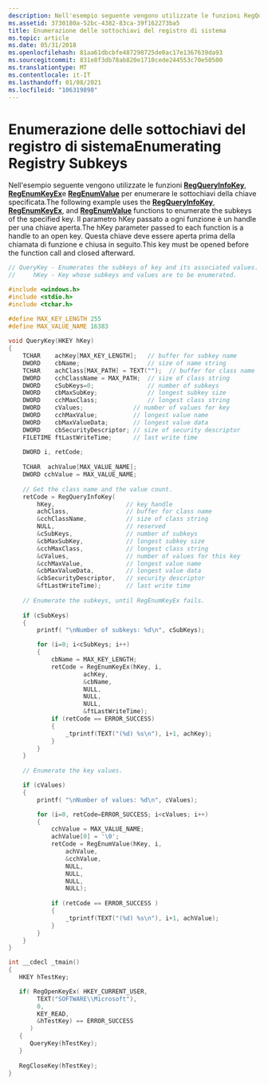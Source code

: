 ```yaml
---
description: Nell'esempio seguente vengono utilizzate le funzioni RegQueryInfoKey, RegEnumKeyEx e RegEnumValue per enumerare le sottochiavi della chiave specificata.
ms.assetid: 3730180a-52bc-4382-83ca-39f162273ba5
title: Enumerazione delle sottochiavi del registro di sistema
ms.topic: article
ms.date: 05/31/2018
ms.openlocfilehash: 81aa61dbcbfe487298725de0ac17e1367639da93
ms.sourcegitcommit: 831e8f3db78ab820e1710cede244553c70e50500
ms.translationtype: MT
ms.contentlocale: it-IT
ms.lasthandoff: 01/08/2021
ms.locfileid: "106319898"
---
```

# <a name="enumerating-registry-subkeys"></a><span data-ttu-id="c57d5-103">Enumerazione delle sottochiavi del registro di sistema</span><span class="sxs-lookup"><span data-stu-id="c57d5-103">Enumerating Registry Subkeys</span></span>

<span data-ttu-id="c57d5-104">Nell'esempio seguente vengono utilizzate le funzioni [**RegQueryInfoKey**](/windows/desktop/api/Winreg/nf-winreg-regqueryinfokeya), [**RegEnumKeyEx**](/windows/desktop/api/Winreg/nf-winreg-regenumkeyexa)e [**RegEnumValue**](/windows/desktop/api/Winreg/nf-winreg-regenumvaluea) per enumerare le sottochiavi della chiave specificata.</span><span class="sxs-lookup"><span data-stu-id="c57d5-104">The following example uses the [**RegQueryInfoKey**](/windows/desktop/api/Winreg/nf-winreg-regqueryinfokeya), [**RegEnumKeyEx**](/windows/desktop/api/Winreg/nf-winreg-regenumkeyexa), and [**RegEnumValue**](/windows/desktop/api/Winreg/nf-winreg-regenumvaluea) functions to enumerate the subkeys of the specified key.</span></span> <span data-ttu-id="c57d5-105">Il parametro hKey passato a ogni funzione è un handle per una chiave aperta.</span><span class="sxs-lookup"><span data-stu-id="c57d5-105">The hKey parameter passed to each function is a handle to an open key.</span></span> <span data-ttu-id="c57d5-106">Questa chiave deve essere aperta prima della chiamata di funzione e chiusa in seguito.</span><span class="sxs-lookup"><span data-stu-id="c57d5-106">This key must be opened before the function call and closed afterward.</span></span>


```C++
// QueryKey - Enumerates the subkeys of key and its associated values.
//     hKey - Key whose subkeys and values are to be enumerated.

#include <windows.h>
#include <stdio.h>
#include <tchar.h>

#define MAX_KEY_LENGTH 255
#define MAX_VALUE_NAME 16383
 
void QueryKey(HKEY hKey) 
{ 
    TCHAR    achKey[MAX_KEY_LENGTH];   // buffer for subkey name
    DWORD    cbName;                   // size of name string 
    TCHAR    achClass[MAX_PATH] = TEXT("");  // buffer for class name 
    DWORD    cchClassName = MAX_PATH;  // size of class string 
    DWORD    cSubKeys=0;               // number of subkeys 
    DWORD    cbMaxSubKey;              // longest subkey size 
    DWORD    cchMaxClass;              // longest class string 
    DWORD    cValues;              // number of values for key 
    DWORD    cchMaxValue;          // longest value name 
    DWORD    cbMaxValueData;       // longest value data 
    DWORD    cbSecurityDescriptor; // size of security descriptor 
    FILETIME ftLastWriteTime;      // last write time 
 
    DWORD i, retCode; 
 
    TCHAR  achValue[MAX_VALUE_NAME]; 
    DWORD cchValue = MAX_VALUE_NAME; 
 
    // Get the class name and the value count. 
    retCode = RegQueryInfoKey(
        hKey,                    // key handle 
        achClass,                // buffer for class name 
        &cchClassName,           // size of class string 
        NULL,                    // reserved 
        &cSubKeys,               // number of subkeys 
        &cbMaxSubKey,            // longest subkey size 
        &cchMaxClass,            // longest class string 
        &cValues,                // number of values for this key 
        &cchMaxValue,            // longest value name 
        &cbMaxValueData,         // longest value data 
        &cbSecurityDescriptor,   // security descriptor 
        &ftLastWriteTime);       // last write time 
 
    // Enumerate the subkeys, until RegEnumKeyEx fails.
    
    if (cSubKeys)
    {
        printf( "\nNumber of subkeys: %d\n", cSubKeys);

        for (i=0; i<cSubKeys; i++) 
        { 
            cbName = MAX_KEY_LENGTH;
            retCode = RegEnumKeyEx(hKey, i,
                     achKey, 
                     &cbName, 
                     NULL, 
                     NULL, 
                     NULL, 
                     &ftLastWriteTime); 
            if (retCode == ERROR_SUCCESS) 
            {
                _tprintf(TEXT("(%d) %s\n"), i+1, achKey);
            }
        }
    } 
 
    // Enumerate the key values. 

    if (cValues) 
    {
        printf( "\nNumber of values: %d\n", cValues);

        for (i=0, retCode=ERROR_SUCCESS; i<cValues; i++) 
        { 
            cchValue = MAX_VALUE_NAME; 
            achValue[0] = '\0'; 
            retCode = RegEnumValue(hKey, i, 
                achValue, 
                &cchValue, 
                NULL, 
                NULL,
                NULL,
                NULL);
 
            if (retCode == ERROR_SUCCESS ) 
            { 
                _tprintf(TEXT("(%d) %s\n"), i+1, achValue); 
            } 
        }
    }
}

int __cdecl _tmain()
{
   HKEY hTestKey;

   if( RegOpenKeyEx( HKEY_CURRENT_USER,
        TEXT("SOFTWARE\\Microsoft"),
        0,
        KEY_READ,
        &hTestKey) == ERROR_SUCCESS
      )
   {
      QueryKey(hTestKey);
   }
   
   RegCloseKey(hTestKey);
}
```



 

 



